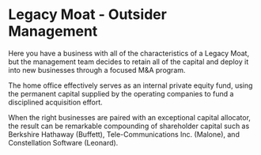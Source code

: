 # Legacy Moat - Outsider Management


Here you have a business with all of the characteristics of a Legacy Moat, but the management team decides to retain all of the capital and deploy it into new businesses through a focused M&A program. 

The home office effectively serves as an internal private equity fund, using the permanent capital supplied by the operating companies to fund a disciplined acquisition effort. 

When the right businesses are paired with an exceptional capital allocator, the result can be remarkable compounding of shareholder capital such as Berkshire Hathaway (Buffett), Tele-Communications Inc. (Malone), and Constellation Software (Leonard).